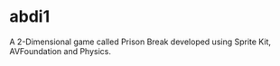 abdi1
=====
A 2-Dimensional game called Prison Break developed using Sprite Kit, AVFoundation and Physics.
